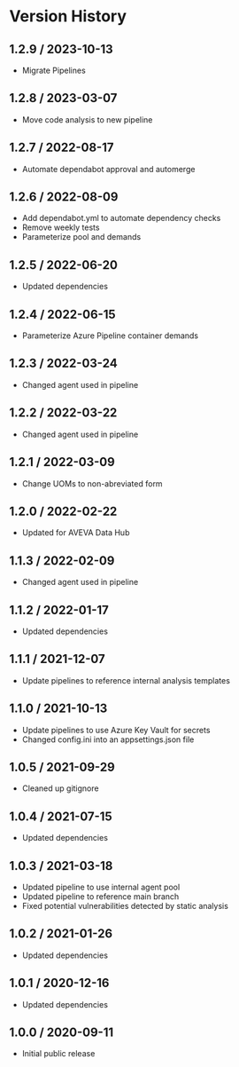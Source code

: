 # Version History

## 1.2.9 / 2023-10-13

- Migrate Pipelines

## 1.2.8 / 2023-03-07

- Move code analysis to new pipeline

## 1.2.7 / 2022-08-17

- Automate dependabot approval and automerge

## 1.2.6 / 2022-08-09

- Add dependabot.yml to automate dependency checks
- Remove weekly tests
- Parameterize pool and demands

## 1.2.5 / 2022-06-20

- Updated dependencies

## 1.2.4 / 2022-06-15

- Parameterize Azure Pipeline container demands

## 1.2.3 / 2022-03-24

- Changed agent used in pipeline

## 1.2.2 / 2022-03-22

- Changed agent used in pipeline

## 1.2.1 / 2022-03-09

- Change UOMs to non-abreviated form

## 1.2.0 / 2022-02-22

- Updated for AVEVA Data Hub

## 1.1.3 / 2022-02-09

- Changed agent used in pipeline

## 1.1.2 / 2022-01-17

- Updated dependencies

## 1.1.1 / 2021-12-07

- Update pipelines to reference internal analysis templates

## 1.1.0 / 2021-10-13

- Update pipelines to use Azure Key Vault for secrets
- Changed config.ini into an appsettings.json file

## 1.0.5 / 2021-09-29

- Cleaned up gitignore

## 1.0.4 / 2021-07-15

- Updated dependencies

## 1.0.3 / 2021-03-18

- Updated pipeline to use internal agent pool
- Updated pipeline to reference main branch
- Fixed potential vulnerabilities detected by static analysis

## 1.0.2 / 2021-01-26

- Updated dependencies

## 1.0.1 / 2020-12-16

- Updated dependencies

## 1.0.0 / 2020-09-11

- Initial public release
